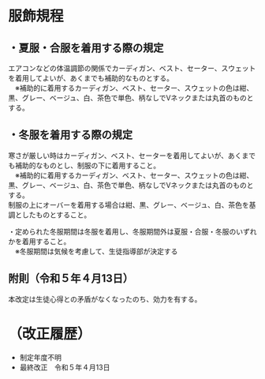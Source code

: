 # 服飾規程

## ・夏服・合服を着用する際の規定

エアコンなどの体温調節の関係でカーディガン、ベスト、セーター、スウェットを着用してよいが、あくまでも補助的なものとする。  
　※補助的に着用するカーディガン、ベスト、セーター、スウェットの色は紺、黒、グレー、ベージュ、白、茶色で単色、柄なしでVネックまたは丸首のものとする。  

## ・冬服を着用する際の規定

寒さが厳しい時はカーディガン、ベスト、セーターを着用してよいが、あくまでも補助的なものとし、制服の下に着用すること。  
　※補助的に着用するカーディガン、ベスト、セーター、スウェットの色は紺、黒、グレー、ベージュ、白、茶色で単色、柄なしでVネックまたは丸首のものとする。  
制服の上にオーバーを着用する場合は紺、黒、グレー、ベージュ、白、茶色を基調としたものとすること。  

・定められた冬服期間は冬服を着用し、冬服期間外は夏服・合服・冬服のいずれかを着用すること。  
　※冬服期間は気候を考慮して、生徒指導部が決定する  

## 附則（令和５年４月13日）

本改定は生徒心得との矛盾がなくなったのち、効力を有する。  

# （改正履歴）

- 制定年度不明  
- 最終改正　令和５年４月13日
